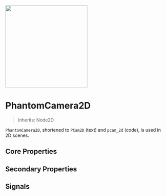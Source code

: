 <img src="/assets/icons/phantom-camera-2D.svg" height="256" width="256"/>

# PhantomCamera2D
> Inherits: Node2D

`PhantomCamera2D`, shortened to `PCam2D` (text) and `pcam_2d` (code), is used in 2D scenes.

## Core Properties
<div class="property-core-group">
<PropertyCore propertyName="Priority" propertyPageLink="../priority" propertyIcon="feature-priority.svg">
<template v-slot:propertyDescription>

Determines which `PCam2D` should be controlling the `Camera2D`.

</template>
</PropertyCore>

<PropertyCore propertyName="Follow Mode" propertyPageLink="../follow-modes/overview" propertyIcon="feature-follow.svg">
<template v-slot:propertyDescription>

Enables the `PCam2D` to follow specific target(s) using various logics.

</template>
</PropertyCore>

<PropertyCore propertyName="Tween" propertyPageLink="../tween" propertyIcon="feature-tween.svg">
<template v-slot:propertyDescription>

Determines how the `Camera2D` should tween to this `PCam2D` upon becoming active.

</template>
</PropertyCore>
</div>

## Secondary Properties
<!-- @include: ./parts/phantom-camera-properties.md -->




<Property propertyName="Zoom" propertyType="Vector2" propertyDefault="Vector2(1,1)">
<template v-slot:propertyDescription>

Applies a zoom level to the `PCam2D`, which effectively overrides the `Zoom` property of the `Camera2D` node.

</template>
<template v-slot:setMethod>

`void` set_zoom(`Vector2` value)

</template>
<template v-slot:setExample>

::: details Example
```gdscript
pcam.set_zoom(Vector2(1.5, 1.5))
```
:::

</template>
<template v-slot:getMethod>

`Vector2` get_zoom()

</template>
<template v-slot:getExample>

::: details Example
```gdscript
pcam.get_zoom()
```
:::

</template>
</Property>




<Property propertyName="Frame Preview" propertyType="bool" propertyDefault="true">
<template v-slot:propertyDescription>

Enables a preview of what the `PCam2D` will see in the scene. It works identically to how a `Camera2D` shows which area will be visible during runtime. Likewise, this too will be affected by the `Zoom` property and the `Viewport Width` and `Viewport Height` defined in the `Project Settings`.

</template>
</Property>




<Property propertyName="Pixel Perfect" propertyType="bool" propertyDefault="false">
<template v-slot:propertyDescription>

To support pixel perfect camera movement, this can be toggled to snap Camera2D to always snap to whole pixels.

This should be particularly useful in pixel art projects, where assets should always be aligned to the monitor's pixels to avoid unintended stretching.

</template>
<template v-slot:setMethod>

`void` set_pixel_perfect(`bool` value)

</template>
<template v-slot:setExample>

::: details Example
```gdscript
pcam.set_pixel_perfect(true)
```
:::

</template>
<template v-slot:getMethod>

`bool` get_pixel_perfect()

</template>
<template v-slot:getExample>

::: details Example
```gdscript
pcam.get_pixel_perfect()
```
:::

</template>
</Property>




<Property propertyName="Draw Limit" propertyType="bool" propertyDefault="false">
<template v-slot:propertyDescription>

Shows the `Camera2D`'s built-in limit border. The `Camera2D` can move around anywhere within it.

</template>
</Property>




<Property propertyName="Limit - Left" propertyType="int" propertyDefault="-10000000">
<template v-slot:propertyDescription>

Defines the left side of the `Camera2D` limit. The camera will not be able to move past this point.

</template>

<template v-slot:setMethod>

`void` set_limit(`int` side, `int` value)

</template>

<template v-slot:setExample>

::: details Example
```gdscript
pcam.set_limit(SIDE_LEFT, 200)
```
:::

</template>

<template v-slot:getMethod>

`int` get_limit(`int` side)

</template>

<template v-slot:getExample>

::: details Example
```gdscript
pcam.get_limit(SIDE_LEFT)
```
:::

</template>
</Property>




<Property propertyName="Limit - Top" propertyType="int" propertyDefault="-10000000">
<template v-slot:propertyDescription>

Defines the top side of the `Camera2D` limit. The camera will not be able to move past this point.

</template>

<template v-slot:setMethod>

`void` set_limit(`int` side, `int` value)

</template>

<template v-slot:setExample>

::: details Example
```gdscript
pcam.set_limit(SIDE_TOP, 200)
```
:::

</template>

<template v-slot:getMethod>

`int` get_limit(`int` side)

</template>

<template v-slot:getExample>

::: details Example
```gdscript
pcam.get_limit(SIDE_TOP)
```
:::

</template>

</Property>




<Property propertyName="Limit - Right" propertyType="int" propertyDefault="10000000">
<template v-slot:propertyDescription>

Defines the right side of the `Camera2D` limit. The camera will not be able to move past this point.

</template>

<template v-slot:setMethod>

`void` set_limit(`int` side, `int` value)

</template>

<template v-slot:setExample>

::: details Example
```gdscript
pcam.set_limit(SIDE_RIGHT, 200)
```
:::

</template>

<template v-slot:getMethod>

`int` get_limit(`int` side)

</template>

<template v-slot:getExample>

::: details Example
```gdscript
pcam.get_limit(SIDE_RIGHT)
```
:::

</template>
</Property>




<Property propertyName="Limit - Bottom" propertyType="int" propertyDefault="10000000">
<template v-slot:propertyDescription>

Defines the bottom side of the `Camera2D` limit. The camera will not be able to move past this point.

</template>

<template v-slot:setMethod>

`void` set_limit(`int` side, `int` value)

</template>

<template v-slot:setExample>

::: details Example
```gdscript
pcam.set_limit(SIDE_BOTTOM, 200)
```
:::

</template>

<template v-slot:getMethod>

`int` get_limit(`int` side)

</template>

<template v-slot:getExample>

::: details Example
```gdscript
pcam.get_limit(SIDE_BOTTOM)
```
:::

</template>

</Property>




<Property propertyName="Node Limit Target" propertyType="Node2D" propertyDefault="null">
<template v-slot:propertyDescription>

Allows for setting either a `TileMap` or `CollisionShape2D` node to automatically apply a limit size instead of manually adjusting the `Left`, `Top`, `Right` and `Left` properties.

**TileMap**

The `Limit` will update after the `TileSet` of the `TileMap` has changed..

_Note:_ The limit size will only update after closing the `TileMap` editor bottom panel.

**CollisionShape2D**

The limit will update in realtime as the `Shape2D` changes its size.

_Note:_ For performance reasons, resizing the `Shape2D` during runtime will _not_ change the `Limits` sides.

</template>

<template v-slot:setMethod>

`void` set_limit_node(`Node2D` value)

</template>
<template v-slot:setExample>

::: details Example
```gdscript
# TileMap node
pcam.set_limit_node(tile_map_node)

# CollisionShape2D node
pcam.set_limit_node(collision_shape_2d_node)
```
:::

</template>
<template v-slot:getMethod>

`Node2D` get_limit_node()

</template>
<template v-slot:getExample>

::: details Example
```gdscript
pcam.get_limit_node()
```
:::

</template>
</Property>


<Property propertyName="Limit Margin" propertyType="Vector4i" propertyDefault="Vector4i(0,0,0,0)">
<template v-slot:propertyDescription>

Applies an offset to the `TileMap Limit` or `Shape2D Limit`.

The values goes from `Left`, `Top`, `Right` and `Bottom`.

</template>

<template v-slot:setMethod>

`void` set_limit_margin(`Vector4i` value)

</template>
<template v-slot:setExample>

::: details Example
```gdscript
pcam.set_limit_margin(Vector4i(200, 200, 200, 200))
```
:::

</template>
<template v-slot:getMethod>

`TileMap` get_limit_margin()

</template>
<template v-slot:getExample>

::: details Example
```gdscript
pcam.get_limit_margin()
```
:::

</template>
</Property>


<Property propertyName="Limit Smoothed" propertyType="bool" propertyDefault="false">
<template v-slot:propertyDescription>

Dampens the `Camera2D` when it reaches the limit. The smoothness amount is based on the value of `Damping` property of the `Follow Mode`. 

</template>

<template v-slot:setMethod>

`void` set_limit_smoothing_enabled(`bool` value)

</template>
<template v-slot:setExample>

::: details Example
```gdscript
pcam.set_limit_smoothing_enabled(true)
```
:::

</template>
<template v-slot:getMethod>

`bool` get_limit_smoothing_enabled()

</template>
<template v-slot:getExample>

::: details Example
```gdscript
pcam.get_limit_smoothing_enabled()
```
:::

</template>
</Property>


## Signals
<!-- @include: ./parts/phantom-camera-signals.md -->